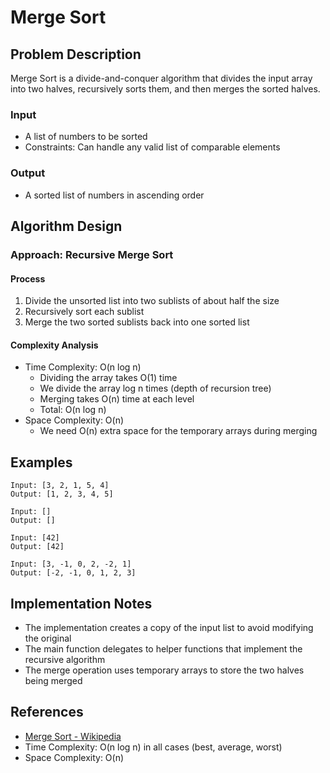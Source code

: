 # Merge Sort

## Problem Description
Merge Sort is a divide-and-conquer algorithm that divides the input array into two halves, recursively sorts them, and then merges the sorted halves.

### Input
- A list of numbers to be sorted
- Constraints: Can handle any valid list of comparable elements

### Output
- A sorted list of numbers in ascending order

## Algorithm Design

### Approach: Recursive Merge Sort
#### Process
1. Divide the unsorted list into two sublists of about half the size
2. Recursively sort each sublist
3. Merge the two sorted sublists back into one sorted list

#### Complexity Analysis
- Time Complexity: O(n log n)
  - Dividing the array takes O(1) time
  - We divide the array log n times (depth of recursion tree)
  - Merging takes O(n) time at each level
  - Total: O(n log n)
- Space Complexity: O(n)
  - We need O(n) extra space for the temporary arrays during merging

## Examples
```
Input: [3, 2, 1, 5, 4]
Output: [1, 2, 3, 4, 5]

Input: []
Output: []

Input: [42]
Output: [42]

Input: [3, -1, 0, 2, -2, 1]
Output: [-2, -1, 0, 1, 2, 3]
```

## Implementation Notes
- The implementation creates a copy of the input list to avoid modifying the original
- The main function delegates to helper functions that implement the recursive algorithm
- The merge operation uses temporary arrays to store the two halves being merged

## References
- [Merge Sort - Wikipedia](https://en.wikipedia.org/wiki/Merge_sort)
- Time Complexity: O(n log n) in all cases (best, average, worst)
- Space Complexity: O(n)
